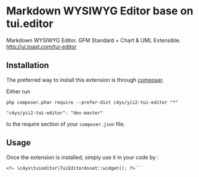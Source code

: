 Markdown WYSIWYG Editor base on tui.editor
==========================================
Markdown WYSIWYG Editor. GFM Standard + Chart & UML Extensible. http://ui.toast.com/tui-editor

Installation
------------

The preferred way to install this extension is through [composer](http://getcomposer.org/download/).

Either run

```
php composer.phar require --prefer-dist c4ys/yii2-tui-editor "*"
```


```
"c4ys/yii2-tui-editor": "dev-master"
```

to the require section of your `composer.json` file.


Usage
-----

Once the extension is installed, simply use it in your code by  :

```php
<?= \c4ys\tuieditor\TuiEditorAsset::widget(); ?>```